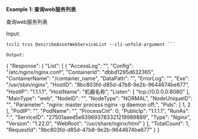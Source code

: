 **Example 1: 查询web服务列表**

查询web服务列表

Input: 

```
tccli tcss DescribeAssetWebServiceList --cli-unfold-argument ```

Output: 
```
{
    "Response": {
        "List": [
            {
                "AccessLog": "",
                "Config": "/etc/nginx/nginx.conf",
                "ContainerId": "dbbd1295d632365",
                "ContainerName": "/container_name",
                "DataPath": "",
                "ErrorLog": "",
                "Exe": "/usr/sbin/nginx",
                "HostID": "8bc803fd-d85d-47b8-9e2b-9644674be677",
                "HostIP": "1.1.1.1",
                "HostName": "机器名称",
                "Listen": [
                    "tcp://0.0.0.0:8080"
                ],
                "MainType": "web",
                "NodeID": "",
                "NodeType": "NORMAL",
                "NodeUniqueID": "",
                "Parameter": "nginx: master process nginx -g daemon off;",
                "Pids": [
                    1,
                    2
                ],
                "PodIP": "",
                "PodName": "",
                "ProcessCnt": 0,
                "PublicIp": "1.1.1.1",
                "RunAs": ":",
                "ServiceID": "27501aaed5e639693783321219989889",
                "Type": "Nginx",
                "Version": "1.22.0",
                "WebRoot": "/usr/share/nginx/html"
            }
        ],
        "TotalCount": 1,
        "RequestId": "8bc803fd-d85d-47b8-9e2b-9644674be677"
    }
}
```

